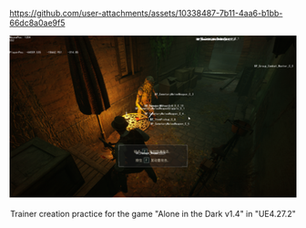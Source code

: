 https://github.com/user-attachments/assets/10338487-7b11-4aa6-b1bb-66dc8a0ae9f5

<div align="center">
  <img src="assets/images/demo.png" alt="" width="600px">
</div>

<br />

<div align="center">Trainer creation practice for the game "Alone in the Dark v1.4" in "UE4.27.2"</div>




